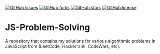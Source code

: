 [![GitHub issues](https://img.shields.io/github/issues/ParrotStone/JS-Problem-Solving)](https://github.com/ParrotStone/JS-Problem-Solving/issues)
[![GitHub forks](https://img.shields.io/github/forks/ParrotStone/JS-Problem-Solving)](https://github.com/ParrotStone/JS-Problem-Solving/network)
[![GitHub stars](https://img.shields.io/github/stars/ParrotStone/JS-Problem-Solving)](https://github.com/ParrotStone/JS-Problem-Solving/stargazers)
[![GitHub license](https://img.shields.io/github/license/ParrotStone/JS-Problem-Solving)](https://github.com/ParrotStone/JS-Problem-Solving/blob/master/LICENSE)
# JS-Problem-Solving
A repository that contains my solutions for various algorithmic problems in JavaScript from (LeetCode, Hackerrank, CodeWars, etc).
